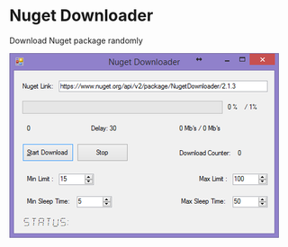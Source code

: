 # Nuget Downloader


Download Nuget package randomly

![screen](https://raw.githubusercontent.com/Behzadkhosravifar/NugetDownloader/master/img/screen.png)
